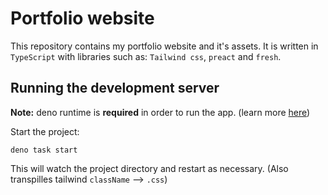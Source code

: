 # Portfolio website

This repository contains my portfolio website and it's assets. It is written in
`TypeScript` with libraries such as: `Tailwind css`, `preact` and `fresh`.

## Running the development server

**Note:** deno runtime is **required** in order to run the app. (learn more
[here](https://deno.com/manual@v1.34.3/getting_started/installation))

Start the project:

```shell
deno task start
```

This will watch the project directory and restart as necessary. (Also
transpilles tailwind `className` --> `.css`)
